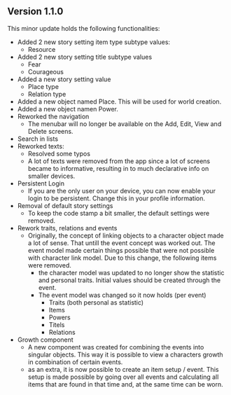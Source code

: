 ## Version 1.1.0

This minor update holds the following functionalities:

- Added 2 new story setting item type subtype values:
  - Resource
- Added 2 new story setting title subtype values
  - Fear
  - Courageous
- Added a new story setting value
  - Place type
  - Relation type
- Added a new object named Place. This will be used for world creation.
- Added a new object namen Power.
- Reworked the navigation
  - The menubar will no longer be available on the Add, Edit, View and Delete screens.
- Search in lists
- Reworked texts:
  - Resolved some typos
  - A lot of texts were removed from the app since a lot of screens became to informative, resulting in to much declarative info on smaller devices.
- Persistent Login
  - If you are the only user on your device, you can now enable your login to be persistent. Change this in your profile information.
- Removal of default story settings
  - To keep the code stamp a bit smaller, the default settings were removed.
- Rework traits, relations and events
  - Originally, the concept of linking objects to a character object made a lot of sense. That untill the event concept was worked out. The event model made certain things possible that were not possible with character link model. Due to this change, the following items were removed.
    - the character model was updated to no longer show the statistic and personal traits. Initial values should be created through the event.
    - The event model was changed so it now holds (per event)
      - Traits (both personal as statistic)
      - Items
      - Powers
      - Titels
      - Relations
- Growth component
  - A new component was created for combining the events into singular objects. This way it is possible to view a characters growth in combination of certain events.
  - as an extra, it is now possible to create an item setup / event. This setup is made possible by going over all events and calculating all items that are found in that time and, at the same time can be worn.